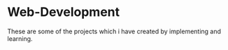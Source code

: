 # Web-Development
These are some of the projects which i have created by implementing and learning. 

